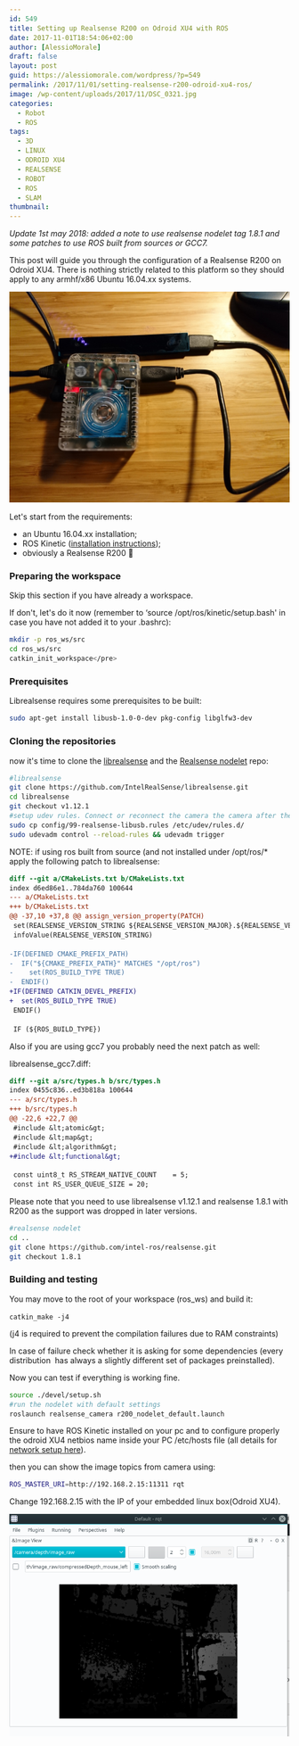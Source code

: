 ```yaml
---
id: 549
title: Setting up Realsense R200 on Odroid XU4 with ROS
date: 2017-11-01T18:54:06+02:00
author: [AlessioMorale]
draft: false
layout: post
guid: https://alessiomorale.com/wordpress/?p=549
permalink: /2017/11/01/setting-realsense-r200-odroid-xu4-ros/
image: /wp-content/uploads/2017/11/DSC_0321.jpg
categories:
  - Robot
  - ROS
tags:
  - 3D
  - LINUX
  - ODROID XU4
  - REALSENSE
  - ROBOT
  - ROS
  - SLAM
thumbnail:
---
```


_Update 1st may 2018: added a note to use realsense nodelet tag 1.8.1 and some patches to use ROS built from sources or GCC7._

This post will guide you through the configuration of a Realsense R200 on Odroid XU4. There is nothing strictly related to this platform so they should apply to any armhf/x86 Ubuntu 16.04.xx systems.

![](DSC_0321.jpg)

Let's start from the requirements:

- an Ubuntu 16.04.xx installation;
- ROS Kinetic ([installation instructions](http://wiki.ros.org/kinetic/Installation/Ubuntu));
- obviously a Realsense R200 🙂

### Preparing the workspace

Skip this section if you have already a workspace.

If don't, let's do it now (remember to &#8216;source /opt/ros/kinetic/setup.bash' in case you have not added it to your .bashrc):

```bash
mkdir -p ros_ws/src
cd ros_ws/src
catkin_init_workspace</pre>
```

### Prerequisites

Librealsense requires some prerequisites to be built:

```bash
sudo apt-get install libusb-1.0-0-dev pkg-config libglfw3-dev
```

### Cloning the repositories

now it's time to clone the [librealsense](https://github.com/IntelRealSense/librealsense) and the [Realsense nodelet](https://github.com/intel-ros/realsense) repo:

```bash
#librealsense
git clone https://github.com/IntelRealSense/librealsense.git
cd librealsense
git checkout v1.12.1
#setup udev rules. Connect or reconnect the camera the camera after the following two lines are executed
sudo cp config/99-realsense-libusb.rules /etc/udev/rules.d/
sudo udevadm control --reload-rules && udevadm trigger
```

NOTE: if using ros built from source (and not installed under /opt/ros/\* apply the following patch to librealsense:

```diff
diff --git a/CMakeLists.txt b/CMakeLists.txt
index d6ed86e1..784da760 100644
--- a/CMakeLists.txt
+++ b/CMakeLists.txt
@@ -37,10 +37,8 @@ assign_version_property(PATCH)
 set(REALSENSE_VERSION_STRING ${REALSENSE_VERSION_MAJOR}.${REALSENSE_VERSION_MINOR}.${REALSENSE_VERSION_PATCH})
 infoValue(REALSENSE_VERSION_STRING)

-IF(DEFINED CMAKE_PREFIX_PATH)
-  IF("${CMAKE_PREFIX_PATH}" MATCHES "/opt/ros")
-    set(ROS_BUILD_TYPE TRUE)
-  ENDIF()
+IF(DEFINED CATKIN_DEVEL_PREFIX)
+  set(ROS_BUILD_TYPE TRUE)
 ENDIF()

 IF (${ROS_BUILD_TYPE})
```

Also if you are using gcc7 you probably need the next patch as well:

librealsense_gcc7.diff:

```diff
diff --git a/src/types.h b/src/types.h
index 0455c836..ed3b818a 100644
--- a/src/types.h
+++ b/src/types.h
@@ -22,6 +22,7 @@
 #include &lt;atomic&gt;
 #include &lt;map&gt;
 #include &lt;algorithm&gt;
+#include &lt;functional&gt;

 const uint8_t RS_STREAM_NATIVE_COUNT    = 5;
 const int RS_USER_QUEUE_SIZE = 20;
```

Please note that you need to use librealsense v1.12.1 and realsense 1.8.1 with R200 as the support was dropped in later versions.

```bash
#realsense nodelet
cd ..
git clone https://github.com/intel-ros/realsense.git
git checkout 1.8.1
```

### Building and testing

You may move to the root of your workspace (ros_ws) and build it:

`catkin_make -j4`

(j4 is required to prevent the compilation failures due to RAM constraints)

In case of failure check whether it is asking for some dependencies (every distribution  has always a slightly different set of packages preinstalled).

Now you can test if everything is working fine.

```bash
source ./devel/setup.sh
#run the nodelet with default settings
roslaunch realsense_camera r200_nodelet_default.launch
```

Ensure to have ROS Kinetic installed on your pc and to configure properly the odroid XU4 netbios name inside your PC /etc/hosts file (all details for [network setup here](http://wiki.ros.org/ROS/NetworkSetup)).

then you can show the image topics from camera using:

```bash
ROS_MASTER_URI=http://192.168.2.15:11311 rqt
```

Change 192.168.2.15 with the IP of your embedded linux box(Odroid XU4).

![](Selection_033.png)
